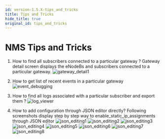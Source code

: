 ```yaml
---
id: version-1.5.X-tips_and_tricks
title: Tips and Tricks
hide_title: true
original_id: tips_and_tricks
---
```

# NMS Tips and Tricks

1. How to find all subscribers connected to a particular gateway ?
Gateway detail screen displays the eNodeBs and subscribers connected to a particular gateway.
![gateway_detail1](../../../docs/assets/nms/userguide/equipment/gateway_detail1.png)

2. How to get list of recent events in a particular gateway
![event_debugging](../../../docs/assets/nms/userguide/event_debugging.png)

3. How to find all logs associated with a particular subscriber and export them ?
![log_viewer](../../../docs/assets/nms/userguide/log_viewer_out.gif)

4. How to add configuration through JSON editor directly?
Following screenshots display step by step way to enable_static_ip_assignments through
JSON editor
![json_editing1](../../../docs/assets/nms/userguide/json_editing1.png)
![json_editing2](../../../docs/assets/nms/userguide/json_editing2.png)
![json_editing3](../../../docs/assets/nms/userguide/json_editing3.png)
![json_editing4](../../../docs/assets/nms/userguide/json_editing4.png)
![json_editing5](../../../docs/assets/nms/userguide/json_editing5.png)
![json_editing6](../../../docs/assets/nms/userguide/json_editing6.png)
![json_editing7](../../../docs/assets/nms/userguide/json_editing7.png)
![json_editing8](../../../docs/assets/nms/userguide/json_editing8.png)
